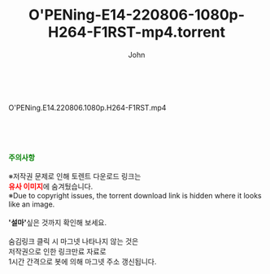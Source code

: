 ﻿---
layout: post
title:  "O'PENing-E14-220806-1080p-H264-F1RST-mp4.torrent"
author: John
categories: [ 드라마 ]
tags: [  ]
image:  
description: "O'PENing-E14-220806-1080p-H264-F1RST-mp4 torrent 정보 공유"
toc: true
toc_sticky: true
---

<br>
<div class="view-img">
<a class="view_image" href="http://torrentmobile60.com/bbs/view_image.php?fn=%2Fdata%2Ffile%2Fdrama%2F3735182707_pibIhcs9_9fdb6d899bf6f411f16a0343c29a00adf5c5ae07.jpg" target="_blank"><img alt="" class="img-tag" content="http://torrentmobile60.com/data/file/drama/3735182707_pibIhcs9_9fdb6d899bf6f411f16a0343c29a00adf5c5ae07.jpg" itemprop="image" src="http://torrentmobile60.com/data/file/drama/thumb-3735182707_pibIhcs9_9fdb6d899bf6f411f16a0343c29a00adf5c5ae07_835x2212.jpg"/></a></div><div class="view-content" itemprop="description">
<p>O'PENing.E14.220806.1080p.H264-F1RST.mp4<br/></p> </div>
    
<br><br><br>
<p data-ke-size="size16"><b><span style="color: green;">주의사항</span></b><br /><br />※저작권 문제로 인해 토렌트 다운로드 링크는<br /><b><span style="color: red;">유사 이미지</span></b>에 숨겨뒀습니다.<br />※Due to copyright issues, the torrent download link is hidden where it looks like an image.<br /><br /><b>'설마'</b>싶은 것까지 확인해 보세요.<br /><br />숨김링크 클릭 시 마그넷 나타나지 않는 것은<br />저작권으로 인한 링크만료 자료로<br />1시간 간격으로 봇에 의해 마그넷 주소 갱신됩니다.</p>
